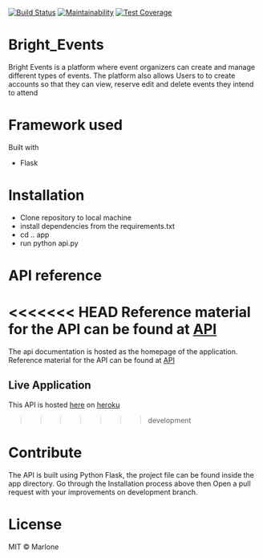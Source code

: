 [![Build Status](https://travis-ci.org/MarloneA/Bright_Events.svg?branch=master)](https://travis-ci.org/MarloneA/Bright_Events)
[![Maintainability](https://api.codeclimate.com/v1/badges/a99a88d28ad37a79dbf6/maintainability)](https://codeclimate.com/github/codeclimate/codeclimate/maintainability)
[![Test Coverage](https://api.codeclimate.com/v1/badges/a99a88d28ad37a79dbf6/test_coverage)](https://codeclimate.com/github/codeclimate/codeclimate/test_coverage)

# Bright_Events

 Bright Events is a platform where event organizers can create and manage different types of events.
 The platform also allows Users to to create accounts so that they can view, reserve edit and delete events
 they intend to attend


# Framework used

Built with

  - Flask

# Installation

- Clone repository to local machine
- install dependencies from the requirements.txt
- cd .. app
- run python api.py

# API reference

<<<<<<< HEAD
Reference material for the API can be found at [API](brightevents.docs.apiary.io)
=======
The api documentation is hosted as the homepage
of the application. Reference material for the API can be found at [API](https://brightevents.docs.apiary.io)

## Live Application
This API is hosted [here](https://andela-brightevents.herokuapp.com/) on [heroku](https://heroku.com)
>>>>>>> development

# Contribute

The API is built using Python Flask, the project file can be found inside the app directory. Go  through the Installation process above then Open a pull request with your improvements on development branch.

# License

MIT © Marlone
